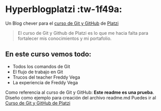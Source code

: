 # Hyperblogplatzi :tw-1f49a:
Un Blog chever para el [curso de Git y GitHub](http://platzi.com/cursos/git-github/ "curso de Git y GitHub") de [Platzi](http://platzi.com "Platzi")
>El curso de Git y Github de Platzi es lo que me hacia falta para fortalecer mis conocimientos y mi portafolio.

## En este curso vemos todo:
* Todos los comandos de Git
* El flujo de trabajo en Git
* Trucos del teacher Freddy Vega
* La experiencia de Freddy Vega

Como referencia al curso de Git y GitHub: **Este readme es una prueba**. Diseño como ejemplo para creación del archivo readme.md
Puedes ir al [Curso de Git y GitHub de Platzi](https://platzi.com/cursos/git-github/ "Curso de Git y GitHub de Platzi")
